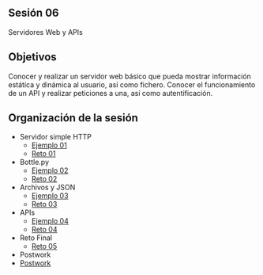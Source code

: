 ## Sesión 06

Servidores Web y APIs

## Objetivos

Conocer y realizar un servidor web básico que pueda mostrar información estática y dinámica al usuario, así como fichero. Conocer el funcionamiento de un API y realizar peticiones a una, así como autentificación.

## Organización de la sesión

* Servidor simple HTTP
   * [Ejemplo 01](ejemplo01/readme.md)
   * [Reto 01](reto01/readme.md)
* Bottle.py
   * [Ejemplo 02](ejemplo02/readme.md)
   * [Reto 02](reto02/readme.md)
* Archivos y JSON
   * [Ejemplo 03](ejemplo03/readme.md)
   * [Reto 03](reto03/readme.md)
* APIs
   * [Ejemplo 04](ejemplo04/readme.md)
   * [Reto 04](reto04/readme.md)
* Reto Final
   * [Reto 05](reto05/readme.md)
* Postwork
* [Postwork](postwork/readme.md)
